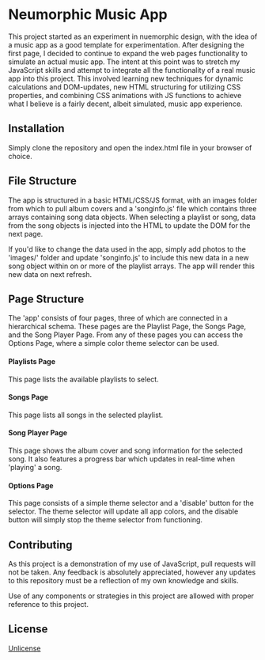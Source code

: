 # Neumorphic Music App

This project started as an experiment in nuemorphic design, with the idea of a music app as a good template for experimentation. After designing the first page, I decided to continue to expand the web pages functionality to simulate an actual music app. The intent at this point was to stretch my JavaScript skills and attempt to integrate all the functionality of a real music app into this project. This involved learning new techniques for dynamic calculations and DOM-updates, new HTML structuring for utilizing CSS properties, and combining CSS animations with JS functions to achieve what I believe is a fairly decent, albeit simulated, music app experience.

## Installation

Simply clone the repository and open the index.html file in your browser of choice.

## File Structure

The app is structured in a basic HTML/CSS/JS format, with an images folder from which to pull album covers and a 'songinfo.js' file which contains three arrays containing song data objects. When selecting a playlist or song, data from the song objects is injected into the HTML to update the DOM for the next page.

If you'd like to change the data used in the app, simply add photos to the 'images/' folder and update 'songinfo.js' to include this new data in a new song object within on or more of the playlist arrays. The app will render this new data on next refresh.

## Page Structure

The 'app' consists of four pages, three of which are connected in a hierarchical schema. These pages are the Playlist Page, the Songs Page, and the Song Player Page. From any of these pages you can access the Options Page, where a simple color theme selector can be used.

#### Playlists Page
This page lists the available playlists to select.

#### Songs Page
This page lists all songs in the selected playlist.

#### Song Player Page
This page shows the album cover and song information for the selected song. It also features a progress bar which updates in real-time when 'playing' a song.

#### Options Page
This page consists of a simple theme selector and a 'disable' button for the selector. The theme selector will update all app colors, and the disable button will simply stop the theme selector from functioning.

## Contributing

As this project is a demonstration of my use of JavaScript, pull requests will not be taken. Any feedback is absolutely appreciated, however any updates to this repository must be a reflection of my own knowledge and skills.

Use of any components or strategies in this project are allowed with proper reference to this project.

## License

[Unlicense](https://choosealicense.com/licenses/unlicense/)
